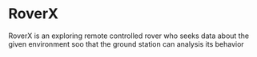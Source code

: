 # RoverX
 RoverX is an exploring remote controlled rover who seeks data about the given environment soo that the ground station can analysis its behavior
